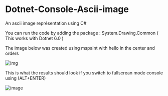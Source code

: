 # Dotnet-Console-Ascii-image
An ascii image représentation using C#

You can run the code by adding the package : System.Drawing.Common ( This works with Dotnet 6.0 ) 


The image below was created using mspaint with hello in the center and orders

![img](https://user-images.githubusercontent.com/36489857/211924846-0744bf33-321e-4428-8011-5398a1ba7e56.png)

This is what the results should look if you switch to fullscrean mode console using  (ALT+ENTER)

![image](https://user-images.githubusercontent.com/36489857/211924661-7150d446-7d7a-404e-a1fa-1697583e248c.png)


